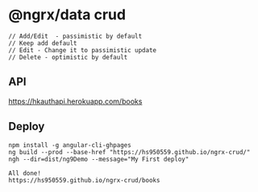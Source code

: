 # @ngrx/data crud

```
// Add/Edit  - passimistic by default
// Keep add default
// Edit - Change it to passimistic update
// Delete - optimistic by default
```

## API

https://hkauthapi.herokuapp.com/books

## Deploy

```
npm install -g angular-cli-ghpages
ng build --prod --base-href "https://hs950559.github.io/ngrx-crud/"
ngh --dir=dist/ng9Demo --message="My First deploy"

All done!
https://hs950559.github.io/ngrx-crud/books
```
